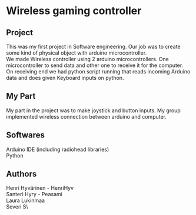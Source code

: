 # Wireless gaming controller

## Project
This was my first project in Software engineering. Our job was to create some kind of physical object with arduino microcontroller. \
We made Wireless controller using 2 arduino microcontrollers. One microcontroller to send data and other one to receive it for the computer.\
On receiving end we had python script running that reads incoming Arduino data and does given Keyboard inputs on python.



## My Part
My part in the project was to make joystick and button inputs. My group implemented wireless connection between arduino and computer.



## Softwares
Arduino IDE (including radiohead libraries)\
Python





## Authors
Henri Hyvärinen - HenriHyv\
Santeri Hyry - Peasami\
Laura Lukinmaa\
Severi S\


